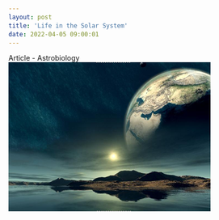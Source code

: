 ```yaml
---
layout: post
title: 'Life in the Solar System'
date: 2022-04-05 09:00:01
---
```



Article - Astrobiology
<br>
[ ![View of Earth from Alien Ocean](/pic/LifeInTheSolarSystem1-400x295.png "Life in the Solar System") ](https://rickywilhelmson.de/Article-LifeInTheSolarSystem/)
